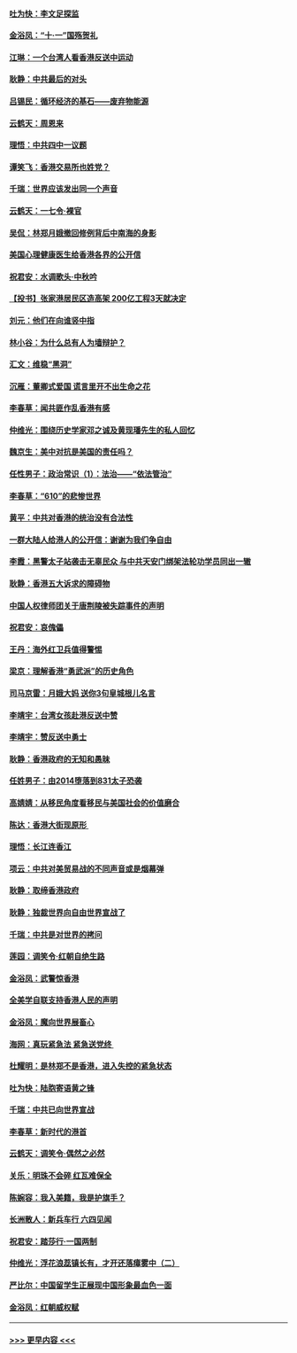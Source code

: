 #### [吐为快：李文足探监](../pages/nsc993/n11509622.md?t=09110100) 
#### [金浴凤：“十‧一”国殇贺礼](../pages/nsc993/n11509593.md?t=09110100) 
#### [江琳：一个台湾人看香港反送中运动](../pages/nsc993/n11509211.md?t=09110100) 
#### [耿静：中共最后的对头](../pages/nsc993/n11508308.md?t=09110100) 
#### [吕锡民：循环经济的基石——废弃物能源](../pages/nsc993/n11508212.md?t=09110100) 
#### [云鹤天：周恩来](../pages/nsc993/n11508055.md?t=09110100) 
#### [理悟：中共四中一议题](../pages/nsc993/n11507782.md?t=09110100) 
#### [谭笑飞：香港交易所也姓党？](../pages/nsc993/n11507753.md?t=09110100) 
#### [千瑞：世界应该发出同一个声音](../pages/nsc993/n11507290.md?t=09110100) 
#### [云鹤天：一七令‧裸官](../pages/nsc993/n11507177.md?t=09110100) 
#### [吴侃：林郑月娥撤回修例背后中南海的身影](../pages/nsc993/n11506876.md?t=09110100) 
#### [美国心理健康医生给香港各界的公开信](../pages/nsc993/n11506809.md?t=09110100) 
#### [祝君安：水调歌头‧中秋吟](../pages/nsc993/n11506758.md?t=09110100) 
#### [【投书】张家港居民区造高架 200亿工程3天就决定](../pages/nsc993/n11506682.md?t=09110100) 
#### [刘元：他们在向谁竖中指](../pages/nsc993/n11505384.md?t=09110100) 
#### [林小谷：为什么总有人为墙辩护？](../pages/nsc993/n11505226.md?t=09110100) 
#### [汇文：维稳“黑洞”](../pages/nsc993/n11504347.md?t=09110100) 
#### [沉雁：董卿式爱国 谎言里开不出生命之花](../pages/nsc993/n11503215.md?t=09110100) 
#### [李春草：闻共匪作乱香港有感](../pages/nsc993/n11503072.md?t=09110100) 
#### [仲维光：围绕历史学家邓之诚及黄现璠先生的私人回忆](../pages/nsc993/n11501330.md?t=09110100) 
#### [魏京生：美中对抗是美国的责任吗？](../pages/nsc993/n11500723.md?t=09110100) 
#### [任性男子：政治常识（1）：法治——“依法管治”](../pages/nsc993/n11500791.md?t=09110100) 
#### [李春草：“610”的悲惨世界](../pages/nsc993/n11501141.md?t=09110100) 
#### [黄平：中共对香港的统治没有合法性](../pages/nsc993/n11499473.md?t=09110100) 
#### [一群大陆人给港人的公开信：谢谢为我们争自由](../pages/nsc993/n11500402.md?t=09110100) 
#### [李霞：黑警太子站袭击无辜民众 与中共天安门绑架法轮功学员同出一辙](../pages/nsc993/n11499805.md?t=09110100) 
#### [耿静：香港五大诉求的障碍物](../pages/nsc993/n11497578.md?t=09110100) 
#### [中国人权律师团关于唐荆陵被失踪事件的声明](../pages/nsc993/n11500014.md?t=09110100) 
#### [祝君安：哀傀儡](../pages/nsc993/n11499776.md?t=09110100) 
#### [王丹：海外红卫兵值得警惕](../pages/nsc993/n11498138.md?t=09110100) 
#### [梁京：理解香港“勇武派”的历史角色](../pages/nsc993/n11498006.md?t=09110100) 
#### [司马京雷：月娥大妈  送你3句皇城根儿名言](../pages/nsc993/n11497885.md?t=09110100) 
#### [李靖宇：台湾女孩赴港反送中赞](../pages/nsc993/n11497721.md?t=09110100) 
#### [李靖宇：赞反送中勇士](../pages/nsc993/n11497452.md?t=09110100) 
#### [耿静：香港政府的无知和愚昧](../pages/nsc993/n11494238.md?t=09110100) 
#### [任姓男子：由2014堕落到831太子恐袭](../pages/nsc993/n11496683.md?t=09110100) 
#### [高婧婧：从移民角度看移民与美国社会的价值磨合](../pages/nsc993/n11495757.md?t=09110100) 
#### [陈达：香港大街现原形 ](../pages/nsc993/n11495441.md?t=09110100) 
#### [理悟：长江连香江](../pages/nsc993/n11495377.md?t=09110100) 
#### [项云：中共对美贸易战的不同声音或是烟幕弹](../pages/nsc993/n11494929.md?t=09110100) 
#### [耿静：取缔香港政府](../pages/nsc993/n11494218.md?t=09110100) 
#### [耿静：独裁世界向自由世界宣战了](../pages/nsc993/n11494190.md?t=09110100) 
#### [千瑞：中共是对世界的拷问](../pages/nsc993/n11493021.md?t=09110100) 
#### [莲园：调笑令‧红朝自绝生路](../pages/nsc993/n11493011.md?t=09110100) 
#### [金浴凤：武警惊香港](../pages/nsc993/n11492994.md?t=09110100) 
#### [全美学自联支持香港人民的声明](../pages/nsc993/n11492630.md?t=09110100) 
#### [金浴凤：魔向世界展畜心](../pages/nsc993/n11492599.md?t=09110100) 
#### [海网：真玩紧急法 紧急送党终 ](../pages/nsc993/n11492535.md?t=09110100) 
#### [杜耀明：是林郑不是香港，进入失控的紧急状态](../pages/nsc993/n11491420.md?t=09110100) 
#### [吐为快：陆胞寄语黄之锋](../pages/nsc993/n11491117.md?t=09110100) 
#### [千瑞：中共已向世界宣战](../pages/nsc993/n11490123.md?t=09110100) 
#### [李春草：新时代的港首](../pages/nsc993/n11489864.md?t=09110100) 
#### [云鹤天：调笑令·偶然之必然](../pages/nsc993/n11489701.md?t=09110100) 
#### [关乐：明珠不会碎 红瓦难保全](../pages/nsc993/n11489647.md?t=09110100) 
#### [陈婉容：我入美籍，我是护旗手？](../pages/nsc993/n11487908.md?t=09110100) 
#### [长洲散人：新兵车行 六四见闻](../pages/nsc993/n11487729.md?t=09110100) 
#### [祝君安：踏莎行‧一国两制](../pages/nsc993/n11487699.md?t=09110100) 
#### [仲维光：浮花浪蕊镇长有，才开还落瘴雾中（二）](../pages/nsc993/n11483286.md?t=09110100) 
#### [严比尔：中国留学生正展现中国形象最血色一面](../pages/nsc993/n11485145.md?t=09110100) 
#### [金浴凤：红朝威权赋](../pages/nsc993/n11485191.md?t=09110100) 

----
#### [ >>> 更早内容 <<< ](../indexes/nsc993-earlier.md)
